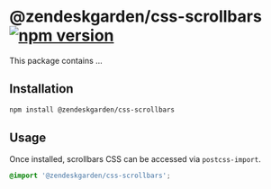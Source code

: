 # @zendeskgarden/css-scrollbars [![npm version](https://img.shields.io/npm/v/@zendeskgarden/css-scrollbars.svg?style=flat-square)](https://www.npmjs.com/package/@zendeskgarden/css-scrollbars)


This package contains ...

## Installation

```sh
npm install @zendeskgarden/css-scrollbars
```

## Usage

Once installed, scrollbars CSS can be accessed via `postcss-import`.

```css
@import '@zendeskgarden/css-scrollbars';
```

<!--
  TODO:

  * [ ] Add scrollbars to root README table.
  * [ ] Add scrollbars to demo `index.html`.
  * [ ] Delete this comment block.
-->
